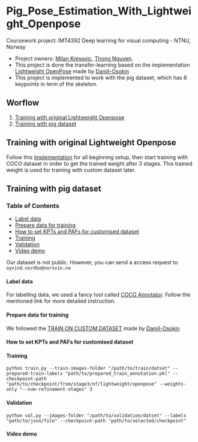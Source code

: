 # Pig_Pose_Estimation_With_Lightweight_Openpose
Coursework project: IMT4392 Deep learning for visual computing - NTNU, Norway

- Project owners: [Milan Kresovic](https://github.com/kresovicmilan), [Thong Nguyen](https://github.com/ThongNguyen511).
- This project is done the transfer-learning based on the implementation [Lightweight OpenPose](https://github.com/Daniil-Osokin/lightweight-human-pose-estimation.pytorch) made by [Daniil-Osokin](https://github.com/Daniil-Osokin)
- This project is implemented to work with the pig dataset, which has 6 keypoints in term of the skeleton. 

## Worflow

1. [Training with original Lightweight Openpose](#Training-with-original-Lightweight-Openpose)
2. [Training with pig dataset](#Training-with-pig-dataset)

## Training with original Lightweight Openpose
Follow this [Implementation](https://github.com/Daniil-Osokin/lightweight-human-pose-estimation.pytorch) for all beginning setup, then start training with COCO dataset in order to get the trained weight after 3 stages. This trained weight is used for training with custom dataset later. 

## Training with pig dataset
### Table of Contents

* [Label data](#label-data)
* [Prepare data for training](#prepare-data-for-training)
* [How to set KPTs and PAFs for customised dataset](#How-to-set-KPTs-and-PAFs-for-customised-dataset)
* [Training](#training)
* [Validation](#validation)
* [Video demo](#video-demo)

Our dataset is not public. However, you can send a access request to `oyvind.nordbo@norsvin.no`

#### Label data
For labelling data, we used a fancy tool called [COCO Annotator](https://github.com/jsbroks/coco-annotator). Follow the mentioned link for more detailed instruction. 

#### Prepare data for training
We followed the [TRAIN ON CUSTOM DATASET](https://github.com/Daniil-Osokin/lightweight-human-pose-estimation.pytorch/blob/master/TRAIN-ON-CUSTOM-DATASET.md) made by [Daniil-Osokin](https://github.com/Daniil-Osokin)

#### How to set KPTs and PAFs for customised dataset
#### Training
```
python train.py --train-images-folder "/path/to/train/datset" --prepared-train-labels "path/to/prepared_train_annotation.pkl" --checkpoint-path "path/to/checkpoint/from/stage3/of/lightweight/openpose" --weights-only "--num-refinement-stages" 3
```
#### Validation
```
python val.py --images-folder "/path/to/validation/datset" --labels "path/to/json/file" --checkpoint-path "path/to/selected/checkpoint"
```
#### Video demo

